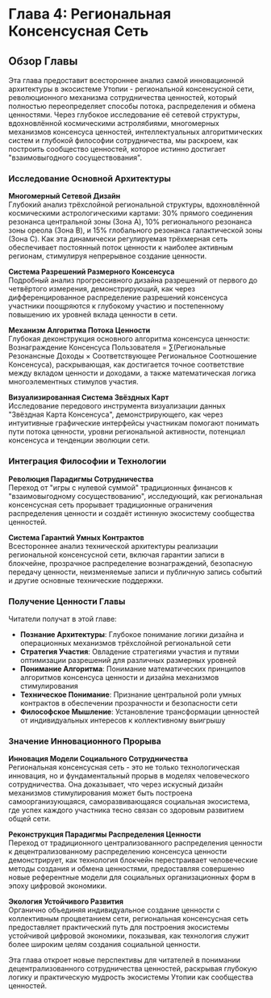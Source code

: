 # Глава 4: Региональная Консенсусная Сеть

## Обзор Главы

Эта глава предоставит всестороннее анализ самой инновационной архитектуры в экосистеме Утопии - региональной консенсусной сети, революционного механизма сотрудничества ценностей, который полностью переопределяет способы потока, распределения и обмена ценностями. Через глубокое исследование её сетевой структуры, вдохновлённой космическими астролябиями, многомерных механизмов консенсуса ценностей, интеллектуальных алгоритмических систем и глубокой философии сотрудничества, мы раскроем, как построить сообщество ценностей, которое истинно достигает "взаимовыгодного сосуществования".

### Исследование Основной Архитектуры

**Многомерный Сетевой Дизайн**  
Глубокий анализ трёхслойной региональной структуры, вдохновлённой космическими астрологическими картами: 30% прямого соединения резонанса центральной зоны (Зона A), 10% регионального резонанса зоны ореола (Зона B), и 15% глобального резонанса галактической зоны (Зона C). Как эта динамически регулируемая трёхмерная сеть обеспечивает постоянный поток ценности к наиболее активным регионам, стимулируя непрерывное создание ценности.

**Система Разрешений Размерного Консенсуса**  
Подробный анализ прогрессивного дизайна разрешений от первого до четвёртого измерения, демонстрирующий, как через дифференцированное распределение разрешений консенсуса участники поощряются к глубокому участию и постепенному повышению их уровней вклада ценности в сети.

**Механизм Алгоритма Потока Ценности**  
Глубокая деконструкция основного алгоритма консенсуса ценности: Вознаграждение Консенсуса Пользователя = ∑(Региональные Резонансные Доходы × Соответствующее Региональное Соотношение Консенсуса), раскрывающая, как достигается точное соответствие между вкладом ценности и доходами, а также математическая логика многоэлементных стимулов участия.

**Визуализированная Система Звёздных Карт**  
Исследование передового инструмента визуализации данных "Звёздная Карта Консенсуса", демонстрирующего, как через интуитивные графические интерфейсы участникам помогают понимать пути потока ценности, уровни региональной активности, потенциал консенсуса и тенденции эволюции сети.

### Интеграция Философии и Технологии

**Революция Парадигмы Сотрудничества**  
Переход от "игры с нулевой суммой" традиционных финансов к "взаимовыгодному сосуществованию", исследующий, как региональная консенсусная сеть прорывает традиционные ограничения распределения ценности и создаёт истинную экосистему сообщества ценностей.

**Система Гарантий Умных Контрактов**  
Всестороннее анализ технической архитектуры реализации региональной консенсусной сети, включая гарантии записи в блокчейне, прозрачное распределение вознаграждений, безопасную передачу ценности, неизменяемые записи и публичную запись событий и другие основные технические поддержки.

### Получение Ценности Главы

Читатели получат в этой главе:

* **Познание Архитектуры**: Глубокое понимание логики дизайна и операционных механизмов трёхслойной региональной сети
* **Стратегия Участия**: Овладение стратегиями участия и путями оптимизации разрешений для различных размерных уровней
* **Понимание Алгоритма**: Понимание математических принципов алгоритмов консенсуса ценности и дизайна механизмов стимулирования
* **Техническое Понимание**: Признание центральной роли умных контрактов в обеспечении прозрачности и безопасности сети
* **Философское Мышление**: Установление трансформации ценностей от индивидуальных интересов к коллективному выигрышу

### Значение Инновационного Прорыва

**Инновация Модели Социального Сотрудничества**  
Региональная консенсусная сеть - это не только технологическая инновация, но и фундаментальный прорыв в моделях человеческого сотрудничества. Она доказывает, что через искусный дизайн механизмов стимулирования может быть построена самоорганизующаяся, саморазвивающаяся социальная экосистема, где успех каждого участника тесно связан со здоровым развитием общей сети.

**Реконструкция Парадигмы Распределения Ценности**  
Переход от традиционного централизованного распределения ценности к децентрализованному распределению консенсуса ценности демонстрирует, как технология блокчейн перестраивает человеческие методы создания и обмена ценностями, предоставляя совершенно новые референтные модели для социальных организационных форм в эпоху цифровой экономики.

**Экология Устойчивого Развития**  
Органично объединяя индивидуальное создание ценности с коллективным процветанием сети, региональная консенсусная сеть предоставляет практический путь для построения экосистемы устойчивой цифровой экономики, показывая, как технология служит более широким целям создания социальной ценности.

Эта глава откроет новые перспективы для читателей в понимании децентрализованного сотрудничества ценностей, раскрывая глубокую логику и практическую мудрость экосистемы Утопии как сообщества ценностей.